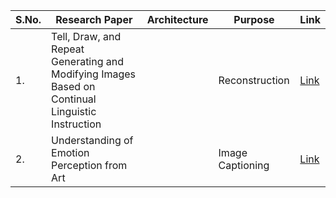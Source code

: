| S.No. | Research Paper | Architecture | Purpose | Link |
| ---- | ---- | ---- | ---- | ---- |
|1.|Tell, Draw, and Repeat Generating and Modifying Images Based on Continual Linguistic Instruction||Reconstruction|[Link](https://github.com/kwanit1142/Research-Papers-Reading-Directory/blob/main/CV%2BNLP/Tell%2C%20Draw%2C%20and%20Repeat%20Generating%20and%20Modifying%20Images%20Based%20on%20Continual%20Linguistic%20Instruction.pdf)|
|2.|Understanding of Emotion Perception from Art||Image Captioning|[Link](https://github.com/kwanit1142/Research-Papers-Reading-Directory/blob/main/CV%2BNLP/Understanding%20of%20Emotion%20Perception%20from%20Art.pdf)|
